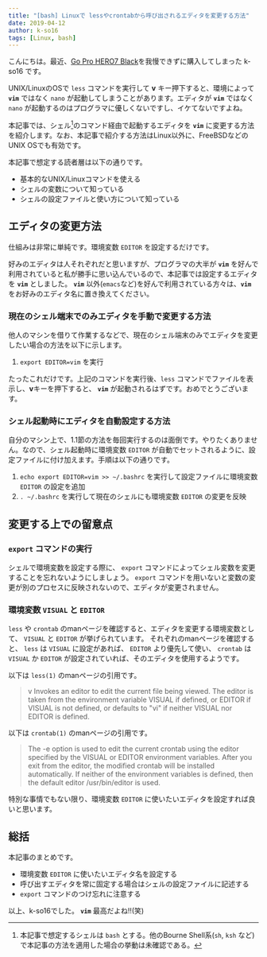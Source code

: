 ```yaml
---
title: "[bash] Linuxで lessやcrontabから呼び出されるエディタを変更する方法"
date: 2019-04-12
author: k-so16
tags: [Linux, bash]
---
```


こんにちは。最近、[Go Pro HERO7 Black](https://jp.shop.gopro.com/APAC/cameras/hero7-black/CHDHX-701-master.html)を我慢できずに購入してしまった k-so16 です。

UNIX/LinuxのOSで `less` コマンドを実行して **v** キー押下すると、環境によって **`vim`** ではなく `nano` が起動してしまうことがあります。エディタが **`vim`** ではなく `nano` が起動するのはプログラマに優しくないですし、イケてないですよね。

本記事では、シェル[^shell]のコマンド経由で起動するエディタを **`vim`** に変更する方法を紹介します。なお、本記事で紹介する方法はLinux以外に、FreeBSDなどのUNIX OSでも有効です。

本記事で想定する読者層は以下の通りです。

- 基本的なUNIX/Linuxコマンドを使える
- シェルの変数について知っている
- シェルの設定ファイルと使い方について知っている

## エディタの変更方法
仕組みは非常に単純です。環境変数 `EDITOR` を設定するだけです。

好みのエディタは人それぞれだと思いますが、プログラマの大半が **`vim`** を好んで利用されていると私が勝手に思い込んでいるので、本記事では設定するエディタを **`vim`** としました。 **`vim`** 以外(`emacs`など)を好んで利用されている方々は、**`vim`** をお好みのエディタ名に置き換えてください。

### 現在のシェル端末でのみエディタを手動で変更する方法
他人のマシンを借りて作業するなどで、現在のシェル端末のみでエディタを変更したい場合の方法を以下に示します。

1. `export EDITOR=vim` を実行

たったこれだけです。上記のコマンドを実行後、`less` コマンドでファイルを表示し、**v**キーを押下すると、 **`vim`** が起動されるはずです。おめでとうございます。

### シェル起動時にエディタを自動設定する方法
自分のマシン上で、1.1節の方法を毎回実行するのは面倒です。やりたくありません。なので、シェル起動時に環境変数 `EDITOR` が自動でセットされるように、設定ファイルに付け加えます。手順は以下の通りです。

1. `echo export EDITOR=vim >> ~/.bashrc` を実行して設定ファイルに環境変数 `EDITOR` の設定を追加
1. `. ~/.bashrc` を実行して現在のシェルにも環境変数 `EDITOR` の変更を反映

## 変更する上での留意点
### `export` コマンドの実行
シェルで環境変数を設定する際に、 `export` コマンドによってシェル変数を変更することを忘れないようにしましょう。 `export` コマンドを用いないと変数の変更が別のプロセスに反映されないので、エディタが変更されません。

### 環境変数 `VISUAL` と `EDITOR`
`less` や `crontab` のmanページを確認すると、エディタを変更する環境変数として、 `VISUAL` と `EDITOR` が挙げられています。
それぞれのmanページを確認すると、 `less` は `VISUAL` に設定があれば、 `EDITOR` より優先して使い、 `crontab` は `VISUAL` か `EDITOR` が設定されていれば、そのエディタを使用するようです。

以下は `less(1)` のmanページの引用です。
>  v      Invokes  an  editor to edit the current file being viewed.  The editor is taken from the environment variable VISUAL if defined, or EDITOR if VISUAL is not defined, or defaults to "vi" if neither VISUAL nor EDITOR is defined.


以下は `crontab(1)` のmanページの引用です。
>  The  -e  option  is  used to edit the current crontab using the editor specified by the VISUAL or EDITOR environment variables.  After you exit from the editor, the modified crontab will be installed automatically. If neither of the environment variables is defined, then the default editor /usr/bin/editor is used.

特別な事情でもない限り、環境変数 `EDITOR` に使いたいエディタを設定すれば良いと思います。

## 総括
本記事のまとめです。

- 環境変数 `EDITOR` に使いたいエディタ名を設定する
- 呼び出すエディタを常に固定する場合はシェルの設定ファイルに記述する
- `export` コマンドのつけ忘れに注意する

以上、k-so16でした。 **`vim`** 最高だよね!!(笑)

[^shell]: 本記事で想定するシェルは `bash` とする。他のBourne Shell系(`sh`, `ksh` など)で本記事の方法を適用した場合の挙動は未確認である。